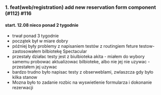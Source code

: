 ### 1. feat(web/registration) add new reservation form component (#112) #116 
#### start. 12.08 nieco ponad 2 tygodnie
  - trwał ponad 3 tygodnie
  - początek był w miare dobry
  - później były problemy z napisaniem testów z routingiem feture testow- zastosowałem bilbiotekę Spectacular
  - przestały działac testy jest z biulbioteka akita - miałem do wybory samemu probowac aktualizowac bilbioteke, albo nie jej nie uzywac - przestałem jej uzywac
  - bardzo trudno było napisac testy z obserweblami, zwlaszcza gdy było kilka stanow
  - Mozna było to zadanie rozbic na wyswietlenie formularza i dokonanie rezerwacji
  
